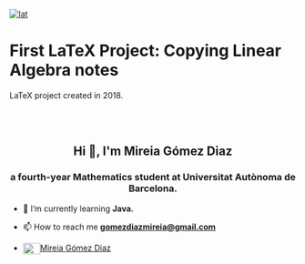 <a href="https://imgbb.com/"><img src="https://i.ibb.co/qgpCDY8/lat.png" alt="lat" border="0"></a>

# First LaTeX Project: Copying Linear Algebra notes

LaTeX project created in 2018. 



<br>
<br>

<h2 align="center">Hi 👋, I'm Mireia Gómez Diaz</h2>
<h3 align="center">a fourth-year Mathematics student at Universitat Autònoma de Barcelona.</h3>

- 🌱 I’m currently learning **Java.**

- 📫 How to reach me **gomezdiazmireia@gmail.com**

- <a href="https://www.linkedin.com/in/mireia-gómez-diaz-4322221b0/" target="blank"><img align="center" src="https://cdn.jsdelivr.net/npm/simple-icons@3.0.1/icons/linkedin.svg" alt="Mireia Gómez Diaz" height="20" width="30" />Mireia Gómez Diaz</a> 
